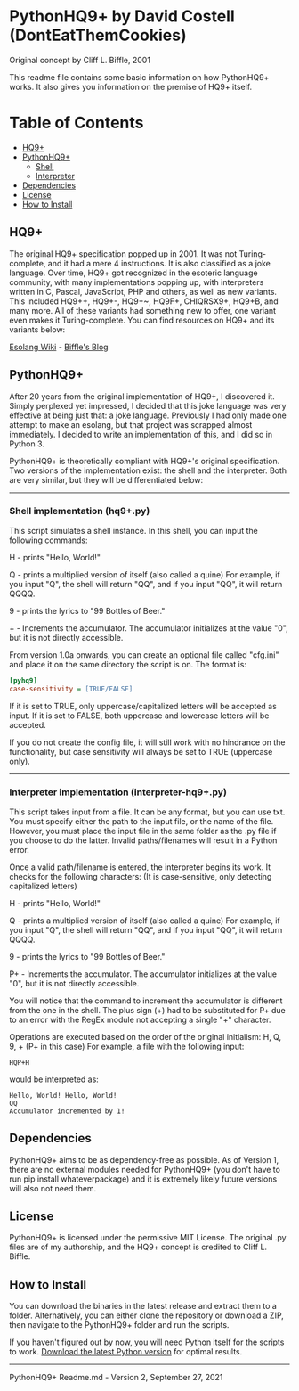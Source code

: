 # PythonHQ9+ by David Costell (DontEatThemCookies)

Original concept by Cliff L. Biffle, 2001

This readme file contains some basic information on how PythonHQ9+ works. 
It also gives you information on the premise of HQ9+ itself.

# Table of Contents

<!--ts-->
   * [HQ9+](#hq9)
   * [PythonHQ9+](#pythonhq9)
     * [Shell](#shell-implementation-hq9py)
     * [Interpreter](#interpreter-implementation-interpreter-hq9py)
   * [Dependencies](#dependencies)
   * [License](#license)
   * [How to Install](#how-to-install)
<!--te-->

## HQ9+

The original HQ9+ specification popped up in 2001. It was not Turing-complete, and it had a mere 4 instructions. It is also classified as a joke language. Over time, HQ9+ got recognized in the esoteric language community, with many implementations popping up, with interpreters written in C, Pascal, JavaScript, PHP and others, as well as new variants. This included HQ9++, HQ9+-, HQ9+~, HQ9F+, CHIQRSX9+, HQ9+B, and many more. All of these variants had something new to offer, one variant even makes it Turing-complete. You can find resources on HQ9+ and its variants below:

[Esolang Wiki](https://esolangs.org/wiki/HQ9%2B) - 
[Biffle's Blog](http://cliffle.com/esoterica/hq9plus/)



## PythonHQ9+

After 20 years from the original implementation of HQ9+, I discovered it. Simply perplexed yet impressed, I decided that this
joke language was very effective at being just that: a joke language. Previously I had only made one attempt to make an esolang,
but that project was scrapped almost immediately. I decided to write an implementation of this, and I did so in Python 3.

PythonHQ9+ is theoretically compliant with HQ9+'s original specification. Two versions of the implementation exist: the shell and
the interpreter. Both are very similar, but they will be differentiated below:

***
### Shell implementation (hq9+.py)

This script simulates a shell instance. In this shell, you can input the following commands:

H - prints "Hello, World!"

Q - prints a multiplied version of itself (also called a quine)
For example, if you input "Q", the shell will return "QQ", and if you input "QQ", it will return QQQQ.

9 - prints the lyrics to "99 Bottles of Beer."

\+ - Increments the accumulator. 
The accumulator initializes at the value "0", but it is not directly accessible.

From version 1.0a onwards, you can create an optional file called "cfg.ini" and place it on the same
directory the script is on. The format is:
```ini
[pyhq9]
case-sensitivity = [TRUE/FALSE]
```
If it is set to TRUE, only uppercase/capitalized letters will be accepted as input.
If it is set to FALSE, both uppercase and lowercase letters will be accepted.

If you do not create the config file, it will still work with no hindrance on the functionality, but case
sensitivity will always be set to TRUE (uppercase only). 
***
### Interpreter implementation (interpreter-hq9+.py)

This script takes input from a file. It can be any format, but you can use txt.
You must specify either the path to the input file, or the name of the file.
However, you must place the input file in the same folder as the .py file if you choose to do the latter.
Invalid paths/filenames will result in a Python error.

Once a valid path/filename is entered, the interpreter begins its work.
It checks for the following characters: (It is case-sensitive, only detecting capitalized letters)

H - prints "Hello, World!"

Q - prints a multiplied version of itself (also called a quine)
For example, if you input "Q", the shell will return "QQ", and if you input "QQ", it will return QQQQ.

9 - prints the lyrics to "99 Bottles of Beer."

P+ - Increments the accumulator. 
The accumulator initializes at the value "0", but it is not directly accessible.

You will notice that the command to increment the accumulator is different from the one in the shell.
The plus sign (+) had to be substituted for P+ due to an error with the RegEx module not accepting a single "+" character.

Operations are executed based on the order of the original initialism: H, Q, 9, + (P+ in this case)
For example, a file with the following input: 
```
HQP+H
```
would be interpreted as:
```
Hello, World! Hello, World!
QQ
Accumulator incremented by 1!
```

## Dependencies
PythonHQ9+ aims to be as dependency-free as possible. As of Version 1, there are no external modules needed for PythonHQ9+
(you don't have to run pip install whateverpackage) and it is extremely likely future versions will also not need them.

## License
PythonHQ9+ is licensed under the permissive MIT License. The original .py files are of my authorship, and the HQ9+ concept
is credited to Cliff L. Biffle.

## How to Install
You can download the binaries in the latest release and extract them to a folder.
Alternatively, you can either clone the repository or download a ZIP, then navigate to the PythonHQ9+ folder and run the scripts.

If you haven't figured out by now, you will need Python itself for the scripts to work. [Download the latest Python version](https://www.python.org/downloads/) for optimal results.


***
PythonHQ9+ Readme.md - Version 2, September 27, 2021  
